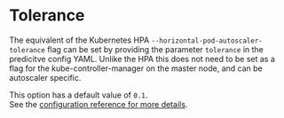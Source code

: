 # Tolerance

The equivalent of the Kubernetes HPA `--horizontal-pod-autoscaler-tolerance` flag can be set by providing the parameter `tolerance` in the predicitve config YAML. Unlike the HPA this does not need to be set as a flag for the kube-controller-manager on the master node, and can be autoscaler specific.  

This option has a default value of `0.1`.  
See the [configuration reference for more details](../../reference/configuration#tolerance).